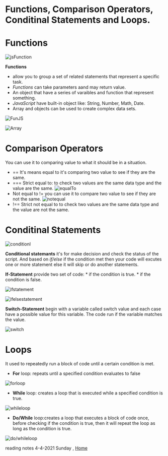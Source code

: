 # Functions, Comparison Operators, Conditinal Statements and Loops.

# Functions

![jsFunction](https://miro.medium.com/max/732/1*DBg85yAZexDLyxr6G1rAiQ.png)

**Functions** 
* allow you to group a set of related statements that represent a specific task.
* *Functions* can take parameters aand may return value.
* An object that have a series of varaibles and function that represent something.
* *JavaScript* have built-in object like: String, Number, Math, Date.
* Array and objects can be used to create complex data sets.

![FunJS](https://miro.medium.com/max/1526/1*fjf4cc0kHb27cRlnSrmwcQ.png)

![Array](https://www.encodedna.com/javascript/remove-empty-array-slots-using-flat-method-javascript.png)


# **Comparison Operators** 
You can use it to comparing value to what it should be in a situation.
* == It's means equal to it's comparing two value to see if they are the same.
* === Strict equal to: to check two values are the same data type and the value are the same.
  ![equalTo](https://i.stack.imgur.com/5ttlR.png)
* Not equal to != you can use it to compare two value to see if they are not the same.
  ![notequal](http://dailyusefulentertaining.com/wp-content/uploads/2014/07/js_not_equal_op.png)
* !== Strict not equal to to check two values are the same data type and the value are not the same.

# Conditinal Statements

![conditionl](https://www.guru99.com/images/JavaScript/javascript5_1.png)

**Conditional statemants** it's for make decision and check the status of the script.
And based on *if/else* if the condition met then your code will excutes one or more statement else it will skip or do another statements.


**If-Statement** provide two set of code:
      * if the condition is true. 
      * if the condition is false.


![ifstatement](https://miro.medium.com/max/348/1*eChmTRd_YHgw-BE7qnUktA.png)

![ifelsestatement](https://miro.medium.com/max/1968/1*uENzVnU4d_rXpuoe9q1jsw.png)

**Switch-Statement** begin with a variable called switch value and each case have a possible value for this variable. The code run if the variable matches the value.
 
 ![switch](https://i.ytimg.com/vi/a9Q765OAKT4/maxresdefault.jpg)

# **Loops** 
It used to repeatedly run a block of code until a certain condition is met.
* **For** loop:  repeats until a specified condition evaluates to false

![forloop](https://www.homeandlearn.co.uk/javascript/images/chapter_3/for_loops.gif)


* **While** loop:  creates a loop that is executed while a specified condition is true. 

![whileloop](https://tutorialgateway.b-cdn.net/wp-content/uploads/JavaScript-While-Loop-1.png)


* **Do/While** loop:creates a loop that executes a block of code once, before checking if the condition is true, then it will repeat the loop as long as the condition is true.  

![do/whileloop](https://www.toolsqa.com/wp-content/gallery/javascript/doWhile-loop.png)



reading notes 4-4-2021 Sunday , [Home](README.md)

